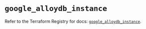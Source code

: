 # `google_alloydb_instance`

Refer to the Terraform Registry for docs: [`google_alloydb_instance`](https://registry.terraform.io/providers/hashicorp/google-beta/5.26.0/docs/resources/google_alloydb_instance).
